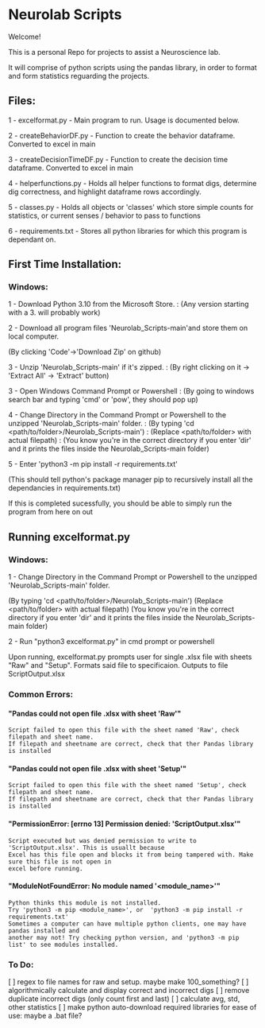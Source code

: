 # Neurolab Scripts
Welcome!

This is a personal Repo for projects to assist a Neuroscience lab.

It will comprise of python scripts using the pandas library, in order to format and form statistics
reguarding the projects.

## Files:

1 - excelformat.py - Main program to run. Usage is documented below.

2 - createBehaviorDF.py -  Function to create the behavior dataframe. Converted to excel in main

3 - createDecisionTimeDF.py - Function to create the decision time dataframe. Converted to excel in main

4 - helperfunctions.py -  Holds all helper functions to format digs, determine dig correctness, and highlight dataframe rows accordingly.

5 - classes.py - Holds all objects or 'classes' which store simple counts for statistics, or current senses / behavior to pass to functions

6 - requirements.txt - Stores all python libraries for which this program is dependant on.

## First Time Installation:

### Windows:
1 - Download Python 3.10 from the Microsoft Store.
: (Any version starting with a 3.<something> will probably work)

2 - Download all program files 'Neurolab_Scripts-main'and store them on local computer.

(By clicking 'Code'->'Download Zip' on github)


3 - Unzip 'Neurolab_Scripts-main' if it's zipped.
	: (By right clicking on it -> 'Extract All' -> 'Extract' button)

3 - Open Windows Command Prompt or Powershell
	: (By going to windows search bar and typing 'cmd' or 'pow', they should pop up)

4 - Change Directory in the Command Prompt or Powershell to the unzipped 'Neurolab_Scripts-main' folder.
	: (By typing 'cd <path/to/folder>/Neurolab_Scripts-main')
	: (Replace <path/to/folder> with actual filepath)
	: (You know you're in the correct directory if you enter 'dir' and it prints the files inside the Neurolab_Scripts-main folder)

5 - Enter 'python3 -m pip install -r requirements.txt'

(This should tell python's package manager pip to recursively install all the dependancies in requirements.txt)

If this is completed sucessfully, you should be able to simply run the program from here on out

## Running excelformat.py
### Windows:

1 - Change Directory in the Command Prompt or Powershell to the unzipped 'Neurolab_Scripts-main' folder.

(By typing 'cd <path/to/folder>/Neurolab_Scripts-main')
(Replace <path/to/folder> with actual filepath)
(You know you're in the correct directory if you enter 'dir' and it prints the files inside the Neurolab_Scripts-main folder)

2 - Run "python3 excelformat.py" in cmd prompt or powershell


Upon running, excelformat.py prompts user for  single .xlsx file with sheets "Raw" and "Setup".
Formats said file to specificaion. Outputs to file ScriptOutput.xlsx

### Common Errors:

#### "Pandas could not open file <filepath>.xlsx with sheet 'Raw'" 

	Script failed to open this file with the sheet named 'Raw', check filepath and sheet name.
	If filepath and sheetname are correct, check that ther Pandas library is installed


#### "Pandas could not open file <filepath>.xlsx with sheet 'Setup'" 

	Script failed to open this file with the sheet named 'Setup', check filepath and sheet name.
	If filepath and sheetname are correct, check that ther Pandas library is installed


#### "PermissionError: [errno 13] Permission denied: 'ScriptOutput.xlsx'"

	Script executed but was denied permission to write to 'ScriptOutput.xlsx'. This is usuallt because
	Excel has this file open and blocks it from being tampered with. Make sure this file is not open in
	excel before running.


#### "ModuleNotFoundError: No module named '<module_name>'"

	Python thinks this module is not installed.
	Try 'python3 -m pip <module_name>', or  'python3 -m pip install -r requirements.txt'
	Sometimes a computer can have multiple python clients, one may have pandas installed and 
	another may not! Try checking python version, and 'python3 -m pip list' to see modules installed.


### To Do:
[ ] regex to file names for raw and setup. maybe make 100_something?
[ ] algorithmically calculate and display correct and incorrect digs 
[ ] remove duplicate incorrect digs (only count first and last)
[ ] calculate avg, std, other statistics
[ ] make python auto-download required libraries for ease of use: maybe a .bat file?


